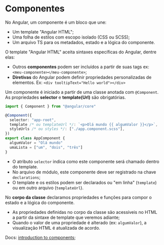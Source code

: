 # Componentes

No Angular, um componente é um bloco que une:

* Um template "Angular HTML";
* Uma folha de estilos com escopo isolado \(CSS ou SCSS\);
* Um arquivo TS para os metadados, estado e a lógica do componente.

O template "Angular HTML" aceita sintaxes específicas do Angular, dentre elas:

* Outros **componentes** podem ser incluídos a partir de suas tags ex: `<meu-componente></meu-componente>`;
* **Diretivas** do Angular podem definir propriedades personalizadas de elementos. Ex: `<div tooltipText="Hello world"></div>`

Um componente é iniciado a partir de uma classe anotada com `@Component`. As propriedades **selector** e **template\(Url\)** são obrigatórias.

```typescript
import { Component } from "@angular/core"

@Component({
  selector: "app-root",
  template /* ou templateUrl */: `<p>Olá mundo {{ algumValor }}</p>`,
  styleUrls /* ou styles */: ["./app.component.scss"],
})
export class AppComponent {
  algumValor = "Olá mundo"
  umaLista = ["um", "dois", "três"]
}
```

* O atributo `selector` indica como este componente será chamado dentro do template.
* No arquivo de módulo, este componente deve ser registrado na chave `declarations`;
* O template e os estilos podem ser declarados ou "em linha" \(`template`\) ou em outro arquivo \(`templateUrl`\).

No **corpo da classe** declaramos propriedades e funções para compor o estado e a lógica do componente.

* As propriedades definidas no corpo da classe são acessíveis no HTML a partir da sintaxe de template que veremos adiante;
* Quando o valor de uma propriedade é alterado \(ex: `algumValor`\), a visualização HTML é atualizada de acordo.

Docs: [introduction to components](https://angular.io/guide/architecture-components);

